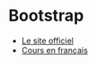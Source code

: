 # Bootstrap

- [Le site officiel](https://getbootstrap.com/)
- [Cours en français](https://www.booglit.com/formation-gratuite-bootstrap-5/)
